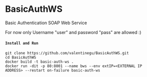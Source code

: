 # BasicAuthWS
Basic Authentication SOAP Web Service

For now only Username "user" and password "pass" are allowed :)

#### `Install and Run `
```shell
git clone https://github.com/valentinegu/BasicAuthWS.git
cd BasicAuthWS
docker build -t basic-auth-ws .
docker run -dit -p 80:8001 --name bws --env extIP=<EXTERNAL IP ADDRESS> --restart on-failure basic-auth-ws 
```
